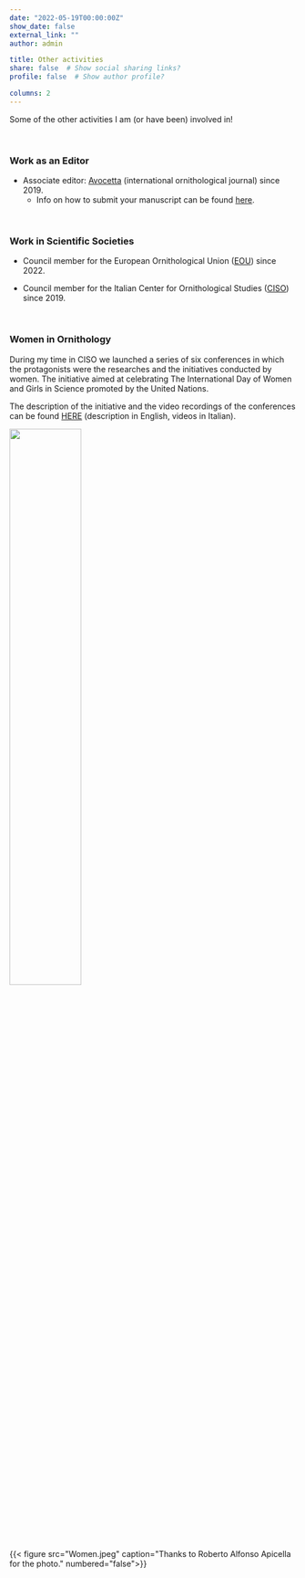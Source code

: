 ```yaml
---
date: "2022-05-19T00:00:00Z"
show_date: false
external_link: ""
author: admin

title: Other activities
share: false  # Show social sharing links?
profile: false  # Show author profile?

columns: 2
---
```



Some of the other activities I am (or have been) involved in!

<p>&nbsp;</p>

### Work as an Editor


- Associate editor: <a href="https://www.avocetta.org/">Avocetta</a> (international ornithological journal) since 2019. 
    - Info on how to submit your manuscript can be found <a href="https://www.avocetta.org/author-guidelines/">here</a>.


<p>&nbsp;</p>

### Work in Scientific Societies

- Council member for the European Ornithological Union (<a href="https://eounion.org/">EOU</a>) since 2022.  

- Council member for the Italian Center for Ornithological Studies (<a href="https://ciso-coi.it/en/">CISO</a>) since 2019.  



<p>&nbsp;</p>

### Women in Ornithology


During my time in CISO we launched a series of six conferences in which the protagonists were the researches and the initiatives conducted by women. The initiative aimed at celebrating The International Day of Women and Girls in Science promoted by the United Nations.

The description of the initiative and the video recordings of the conferences can be found <a href="https://ciso-coi.it/en/attivita/le-donne-nellornitologia/">HERE</a> (description in English, videos in Italian).



<img src="/media/albums/other/Women.jpeg" alt="" caption="A caption" width="50%"/>

{{< figure src="Women.jpeg" caption="Thanks to Roberto Alfonso Apicella for the photo." numbered="false">}}
